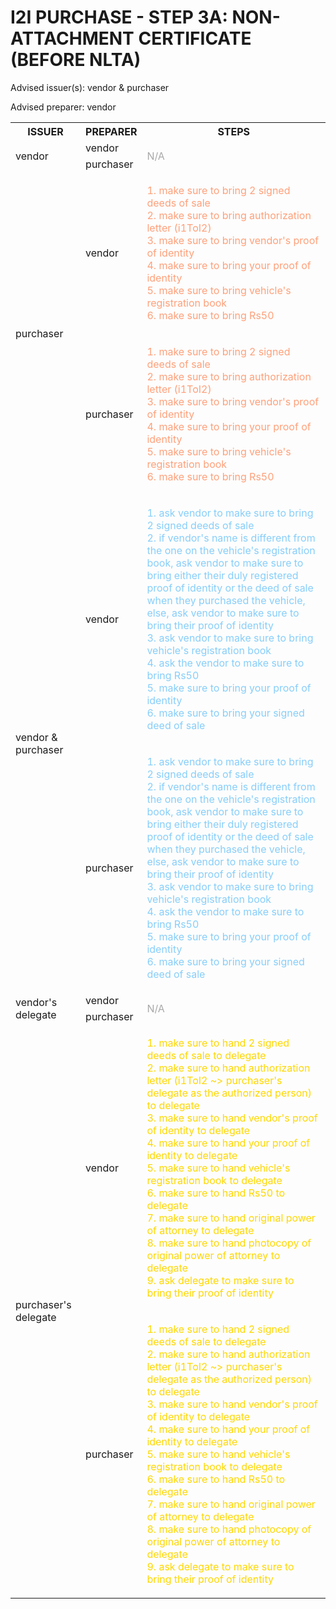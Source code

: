 # I2I PURCHASE - STEP 3A: NON-ATTACHMENT CERTIFICATE (BEFORE NLTA)

Advised issuer(s): vendor & purchaser

Advised preparer: vendor

<table>
  <tr>
    <th>ISSUER</th>
    <th>PREPARER</th>
    <th>STEPS</th>
  </tr>

  <tr>
    <!-- ISSUER: vendor -->
    <!-- PREPARER: vendor -->
    <td rowspan="2">vendor</td>
    <td>vendor</td>
    <td rowspan="2" style="color: darkgray;">
      N/A
    </td>
  </tr>
  <tr>
    <!-- ISSUER: vendor -->
    <!-- PREPARER: purchaser -->
    <td>purchaser</td>
  </tr>

  <tr>
    <!-- ISSUER: purchaser -->
    <!-- PREPARER: vendor -->
    <td rowspan="2">purchaser</td>
    <td>vendor</td>
    <td style="color: lightsalmon;">
      <ol style="padding: 0; list-style-position: inside;">
        <li>make sure to bring 2 signed deeds of sale</li>
        <li>make sure to bring authorization letter (i1ToI2)</li>
        <li>make sure to bring vendor's proof of identity</li>
        <li>make sure to bring your proof of identity</li>
        <li>make sure to bring vehicle's registration book</li>
        <li>make sure to bring Rs50</li>
      </ol>
    </td>
  </tr>
  <tr>
    <!-- ISSUER: purchaser -->
    <!-- PREPARER: purchaser -->
    <td>purchaser</td>
    <td style="color: lightsalmon;">
      <ol style="padding: 0; list-style-position: inside;">
        <li>make sure to bring 2 signed deeds of sale</li>
        <li>make sure to bring authorization letter (i1ToI2)</li>
        <li>make sure to bring vendor's proof of identity</li>
        <li>make sure to bring your proof of identity</li>
        <li>make sure to bring vehicle's registration book</li>
        <li>make sure to bring Rs50</li>
      </ol>
    </td>
  </tr>

  <tr>
    <!-- ISSUER: vendor & purchaser -->
    <!-- PREPARER: vendor -->
    <td rowspan="2">vendor & purchaser</td>
    <td>vendor</td>
    <td style="color: lightskyblue;">
      <ol style="padding: 0; list-style-position: inside;">
        <li>ask vendor to make sure to bring 2 signed deeds of sale</li>
        <li>if vendor's name is different from the one on the vehicle's registration book, ask vendor to make sure to bring either their duly registered proof of identity or the deed of sale when they purchased the vehicle, else, ask vendor to make sure to bring their proof of identity</li>
        <li>ask vendor to make sure to bring vehicle's registration book</li>
        <li>ask the vendor to make sure to bring Rs50</li>
        <li>make sure to bring your proof of identity</li>
        <li>make sure to bring your signed deed of sale</li>
      </ol>
    </td>
  </tr>
  <tr>
    <!-- ISSUER: vendor & purchaser -->
    <!-- PREPARER: purchaser -->
    <td>purchaser</td>
    <td style="color: lightskyblue;">
      <ol style="padding: 0; list-style-position: inside;">
        <li>ask vendor to make sure to bring 2 signed deeds of sale</li>
        <li>if vendor's name is different from the one on the vehicle's registration book, ask vendor to make sure to bring either their duly registered proof of identity or the deed of sale when they purchased the vehicle, else, ask vendor to make sure to bring their proof of identity</li>
        <li>ask vendor to make sure to bring vehicle's registration book</li>
        <li>ask the vendor to make sure to bring Rs50</li>
        <li>make sure to bring your proof of identity</li>
        <li>make sure to bring your signed deed of sale</li>
      </ol>
    </td>
  </tr>

  <tr>
    <!-- ISSUER: vendor's delegate -->
    <!-- PREPARER: vendor -->
    <td rowspan="2">vendor's delegate</td>
    <td>vendor</td>
    <td rowspan="2" style="color: darkgray;">
      N/A
    </td>
  </tr>
  <tr>
    <!-- ISSUER: vendor's delegate -->
    <!-- PREPARER: purchaser -->
    <td>purchaser</td>
  </tr>

  <tr>
    <!-- ISSUER: purchaser's delegate -->
    <!-- PREPARER: vendor -->
    <td rowspan="2">purchaser's delegate</td>
    <td>vendor</td>
    <td style="color: gold;">
      <ol style="padding: 0; list-style-position: inside;">
        <li>make sure to hand 2 signed deeds of sale to delegate</li>
        <li>make sure to hand authorization letter (i1ToI2 ~> purchaser's delegate as the authorized person) to delegate</li>
        <li>make sure to hand vendor's proof of identity to delegate</li>
        <li>make sure to hand your proof of identity to delegate</li>
        <li>make sure to hand vehicle's registration book to delegate</li>
        <li>make sure to hand Rs50 to delegate</li>
        <li>make sure to hand original power of attorney to delegate</li>
        <li>make sure to hand photocopy of original power of attorney to delegate</li>
        <li>ask delegate to make sure to bring their proof of identity</li>
      </ol>
    </td>
  </tr>
  <tr>
    <!-- ISSUER: purchaser's delegate -->
    <!-- PREPARER: purchaser -->
    <td>purchaser</td>
    <td style="color: gold;">
      <ol style="padding: 0; list-style-position: inside;">
        <li>make sure to hand 2 signed deeds of sale to delegate</li>
        <li>make sure to hand authorization letter (i1ToI2 ~> purchaser's delegate as the authorized person) to delegate</li>
        <li>make sure to hand vendor's proof of identity to delegate</li>
        <li>make sure to hand your proof of identity to delegate</li>
        <li>make sure to hand vehicle's registration book to delegate</li>
        <li>make sure to hand Rs50 to delegate</li>
        <li>make sure to hand original power of attorney to delegate</li>
        <li>make sure to hand photocopy of original power of attorney to delegate</li>
        <li>ask delegate to make sure to bring their proof of identity</li>
      </ol>
    </td>
  </tr>
</table>
